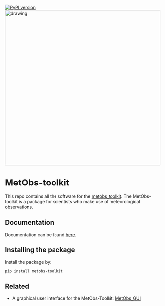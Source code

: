 [![PyPI version](https://badge.fury.io/py/metobs-toolkit.svg)](https://badge.fury.io/py/metobs-toolkit)
<img src="https://raw.githubusercontent.com/vergauwenthomas/MetObs_toolkit/dev/docs/logo_small.jpeg" alt="drawing" style="width:500px;"/>

# MetObs-toolkit

This repo contains all the software for the [metobs_toolkit](https://test.pypi.org/project/metobs-toolkit/).
The MetObs-toolkit is a package for scientists who make use of meteorological observations.
## Documentation ##
Documentation can be found [here](https://vergauwenthomas.github.io/MetObs_toolkit/).

## Installing the package
Install the package by:

`pip install metobs-toolkit`

## Related
* A graphical user interface for the MetObs-Toolkit: [MetObs_GUI](https://github.com/vergauwenthomas/MetObs_GUI)
